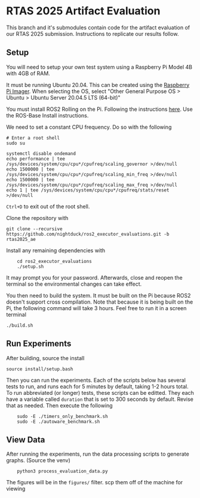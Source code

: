# RTAS 2025 Artifact Evaluation

This branch and it's submodules contain code for the artifact evaluation of our RTAS 2025
submission. Instructions to replicate our results follow.

## Setup

You will need to setup your own test system using a Raspberry Pi Model 4B with 4GB
of RAM.

It must be running Ubuntu 20.04. This can be created using the 
[Raspberry Pi Imager](https://www.raspberrypi.com/software/). When selecting the OS, select
"Other General Purpose OS > Ubuntu > Ubuntu Server 20.04.5 LTS (64-bit)"

You must install ROS2 Rolling on the Pi. Following the instructions [here](https://docs.ros.org/en/rolling/Installation/Ubuntu-Install-Debs.html). Use the ROS-Base Install instructions.

We need to set a constant CPU frequency. Do so with the following

    # Enter a root shell
    sudo su

    systemctl disable ondemand
    echo performance | tee /sys/devices/system/cpu/cpu*/cpufreq/scaling_governor >/dev/null
    echo 1500000 | tee /sys/devices/system/cpu/cpu*/cpufreq/scaling_min_freq >/dev/null
    echo 1500000 | tee /sys/devices/system/cpu/cpu*/cpufreq/scaling_max_freq >/dev/null
    echo 1 | tee /sys/devices/system/cpu/cpu*/cpufreq/stats/reset >/dev/null

`Ctrl+D` to exit out of the root shell.

Clone the repository with

    git clone --recursive https://github.com/nightduck/ros2_executor_evaluations.git -b rtas2025_ae

Install any remaining dependencies with

		cd ros2_executor_evaluations
		./setup.sh

It may prompt you for your password. Afterwards, close and reopen the terminal so the environmental
changes can take effect.

You then need to build the system. It must be built on the Pi because ROS2 doesn't support cross
compilation. Note that because it is being built on the Pi, the following command will take 3 hours.
Feel free to run it in a screen terminal

    ./build.sh

## Run Experiments

After building, source the install

    source install/setup.bash

Then you can run the experiments. Each of the scripts below has several tests to run, and runs each
for 5 minutes by default, taking 1-2 hours total. To run abbreviated (or longer) tests, these
scripts can be editted. They each have a variable called `duration` that is set to 300 seconds by
default. Revise that as needed. Then execute the following

		sudo -E ./timers_only_benchmark.sh
		sudo -E ./autoware_benchmark.sh

## View Data

After running the experiments, run the data processing scripts to generate graphs. (Source the venv)

		python3 process_evaluation_data.py

The figures will be in the `figures/` filter. scp them off of the machine for viewing
